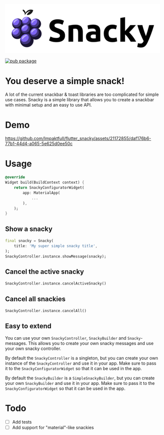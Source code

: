 ![Logo](https://raw.githubusercontent.com/impaktfull/flutter_snacky/master/assets/logo.svg)

[![pub package](https://img.shields.io/pub/v/snacky.svg)](https://pub.dartlang.org/packages/snacky)

# You deserve a simple snack!

A lot of the current snackbar & toast libraries are too complicated for simple use cases. Snacky is a simple library that allows you to create a snackbar with minimal setup 
and an easy to use API.

# Demo

https://github.com/Impaktfull/flutter_snacky/assets/21172855/daf176b6-77b1-44d4-a065-5e625d0ee50c

# Usage

```dart
@override
Widget build(BuildContext context) {
    return SnackyConfiguratorWidget(
        app: MaterialApp(
            ...
        ),
    );
}
```

## Show a snacky
```dart
final snacky = Snacky(
    title: 'My super simple snacky title',
);
SnackyController.instance.showMessage(snacky);
```

## Cancel the active snacky
```dart
SnackyController.instance.cancelActiveSnacky()
```

## Cancel all snackies
```dart
SnackyController.instance.cancelAll()
```

## Easy to extend

You can use your own `SnackyController`, `SnackyBuilder` and `Snacky`-messages. This allows you to create your own snacky messages and use your own snacky controller.

By default the `SnackyController` is a singleton, but you can create your own instance of the `SnackyController` and use it in your app. Make sure to pass it to the `SnackyConfiguratorWidget` so that it can be used in the app.

By default the `SnackyBuilder` is a `SimpleSnackyBuilder`, but you can create your own `SnackyBuilder` and use it in your app. Make sure to pass it to the `SnackyConfiguratorWidget` so that it can be used in the app.

# Todo

- [ ] Add tests
- [ ] Add support for "material"-like snackies
